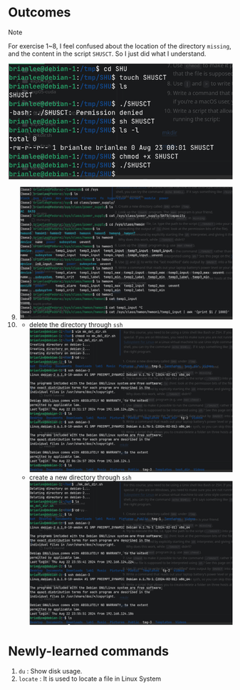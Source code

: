 # Outcomes
> [!NOTE]
> 
> For exercise 1~8, I feel confused about the location of the directory `missing`, and the content in the script `SHUSCT`. So I just did what I understand.

![](https://github.com/lshAlgorithm/configure/blob/main/photos/bash.png)

9. ![](https://github.com/lshAlgorithm/configure/blob/main/photos/sys.png)
10. * delete the directory through `ssh`
    ![](https://github.com/lshAlgorithm/configure/blob/main/photos/deldir_ssh.png)
    * create a new directory through `ssh`
    ![](https://github.com/lshAlgorithm/configure/blob/main/photos/mkdir_ssh.png)


# Newly-learned commands
1. `du` : Show disk usage.
2. `locate` : It is used to locate a file in Linux System
